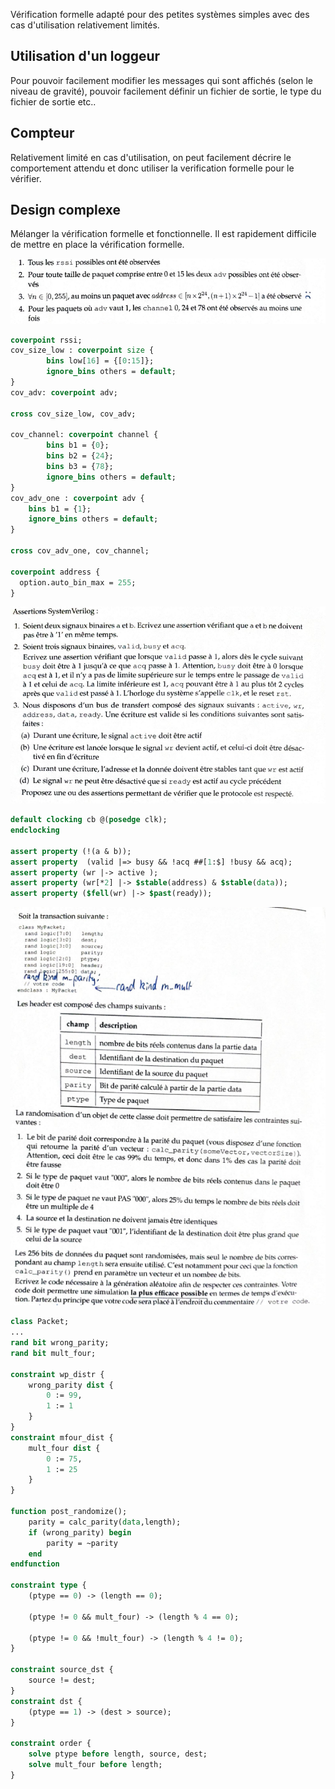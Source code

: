 Vérification formelle adapté pour des petites systèmes simples avec des cas d'utilisation relativement limités.

## Utilisation d'un loggeur

Pour pouvoir facilement modifier les messages qui sont affichés (selon le niveau de gravité), pouvoir facilement définir un fichier de sortie, le type du fichier de sortie etc..

## Compteur

Relativement limité en cas d'utilisation, on peut facilement décrire le comportement attendu et donc utiliser la verification formelle pour le vérifier.

## Design complexe

Mélanger la vérification formelle et fonctionnelle. Il est rapidement difficile de mettre en place la vérification formelle.

![alt text](image-2.png)

```sv
coverpoint rssi;
cov_size_low : coverpoint size {
        bins low[16] = {[0:15]};
        ignore_bins others = default;
}
cov_adv: coverpoint adv;

cross cov_size_low, cov_adv;

cov_channel: coverpoint channel {
        bins b1 = {0};
        bins b2 = {24};
        bins b3 = {78};
        ignore_bins others = default;
}
cov_adv_one : coverpoint adv {
    bins b1 = {1};
    ignore_bins others = default;
}

cross cov_adv_one, cov_channel;

coverpoint address {
  option.auto_bin_max = 255;
}
```

![alt text](image-3.png)

```sv
default clocking cb @(posedge clk);
endclocking

assert property (!(a & b));
assert property  (valid |=> busy && !acq ##[1:$] !busy && acq);
assert property (wr |-> active );
assert property (wr[*2] |-> $stable(address) & $stable(data));
assert property ($fell(wr) |-> $past(ready));
```

![alt text](image-4.png)

```sv
class Packet;
...
rand bit wrong_parity;
rand bit mult_four;

constraint wp_distr {
    wrong_parity dist {
        0 := 99,
        1 := 1
    }
}
constraint mfour_dist {
    mult_four dist {
        0 := 75,
        1 := 25
    }
}

function post_randomize();
    parity = calc_parity(data,length);
    if (wrong_parity) begin
        parity = ~parity
    end
endfunction

constraint type {
    (ptype == 0) -> (length == 0);

    (ptype != 0 && mult_four) -> (length % 4 == 0);

    (ptype != 0 && !mult_four) -> (length % 4 != 0);
}

constraint source_dst {
    source != dest;
}
constraint dst {
    (ptype == 1) -> (dest > source);
}

constraint order {
    solve ptype before length, source, dest;
    solve mult_four before length;
}

```
